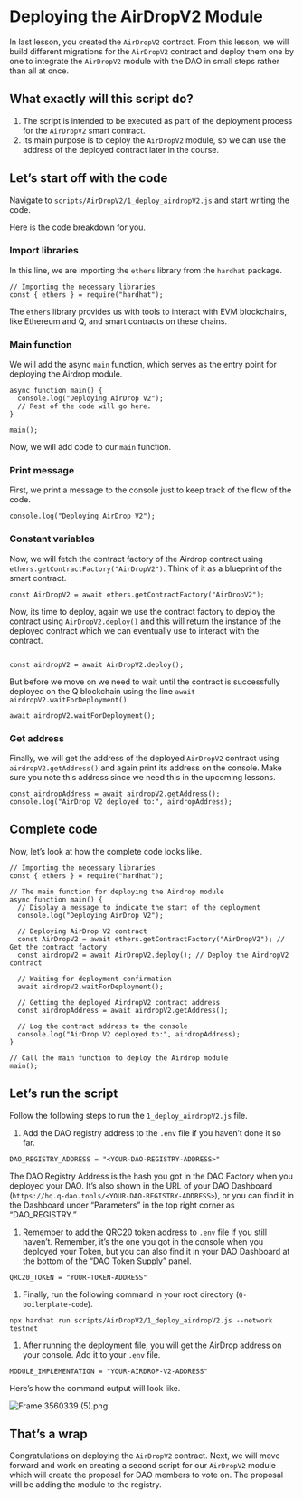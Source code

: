 # Deploying the AirDropV2 Module

In last lesson, you created the `AirDropV2` contract. From this lesson, we will build different migrations for the `AirDropV2` contract and deploy them one by one to integrate the `AirDropV2` module with the DAO in small steps rather than all at once.

## What exactly will this script do?

1. The script is intended to be executed as part of the deployment process for the `AirDropV2` smart contract.
2. Its main purpose is to deploy the `AirDropV2` module, so we can use the address of the deployed contract later in the course.

## Let’s start off with the code

Navigate to `scripts/AirDropV2/1_deploy_airdropV2.js` and start writing the code.

Here is the code breakdown for you.

### Import libraries

In this line, we are importing the `ethers` library from the `hardhat` package. 

```
// Importing the necessary libraries
const { ethers } = require("hardhat");
```

The `ethers` library provides us with tools to interact with EVM blockchains, like Ethereum and Q, and smart contracts on these chains. 

### Main function

We will add the async `main` function, which serves as the entry point for deploying the Airdrop module.

```
async function main() {
  console.log("Deploying AirDrop V2");
  // Rest of the code will go here.
}

main();
```

Now, we will add code to our `main` function.

### Print message

First, we print a message to the console just to keep track of the flow of the code.

```
console.log("Deploying AirDrop V2");
```

### Constant variables

Now, we will fetch the contract factory of the Airdrop contract using `ethers.getContractFactory("AirDropV2")`. Think of it as a blueprint of the smart contract.

```
const AirDropV2 = await ethers.getContractFactory("AirDropV2");
```

Now, its time to deploy, again we use the contract factory to deploy the contract using  `AirDropV2.deploy()` and this will return the instance of the deployed contract which we can eventually use to interact with the contract.

```

const airdropV2 = await AirDropV2.deploy(); 
```

But before we move on we need to wait until the contract is successfully deployed on the Q blockchain using the line `await airdropV2.waitForDeployment()`

```
await airdropV2.waitForDeployment();
```

### Get address

Finally, we will get the address of the deployed `AirDropV2` contract using `airdropV2.getAddress()` and again print its address on the console. Make sure you note this address since we need this in the upcoming lessons.

```
const airdropAddress = await airdropV2.getAddress();
console.log("AirDrop V2 deployed to:", airdropAddress);
```

## Complete code

Now, let’s look at how the complete code looks like.

```
// Importing the necessary libraries
const { ethers } = require("hardhat");

// The main function for deploying the Airdrop module
async function main() {
  // Display a message to indicate the start of the deployment
  console.log("Deploying AirDrop V2");

  // Deploying AirDrop V2 contract
  const AirDropV2 = await ethers.getContractFactory("AirDropV2"); // Get the contract factory
  const airdropV2 = await AirDropV2.deploy(); // Deploy the AirdropV2 contract

  // Waiting for deployment confirmation
  await airdropV2.waitForDeployment();

  // Getting the deployed AirdropV2 contract address
  const airdropAddress = await airdropV2.getAddress();

  // Log the contract address to the console
  console.log("AirDrop V2 deployed to:", airdropAddress);
}

// Call the main function to deploy the Airdrop module
main();
```

## Let’s run the script

Follow the following steps to run the `1_deploy_airdropV2.js` file.

1. Add the DAO registry address to the `.env` file if you haven’t done it so far. 

```
DAO_REGISTRY_ADDRESS = "<YOUR-DAO-REGISTRY-ADDRESS>"
```

The DAO Registry Address is the hash you got in the DAO Factory when you deployed your DAO. It’s also shown in the URL of your DAO Dashboard (`https://hq.q-dao.tools/<YOUR-DAO-REGISTRY-ADDRESS>`), or you can find it in the Dashboard under “Parameters” in the top right corner as “DAO_REGISTRY.”

1. Remember to add the QRC20 token address to `.env` file if you still haven’t. Remember, it’s the one you got in the console when you deployed your Token, but you can also find it in your DAO Dashboard at the bottom of the “DAO Token Supply” panel.

```
QRC20_TOKEN = "YOUR-TOKEN-ADDRESS"
```

1. Finally, run the following command in your root directory (`Q-boilerplate-code`).

```
npx hardhat run scripts/AirDropV2/1_deploy_airdropV2.js --network testnet
```

1. After running the deployment file, you will get the AirDrop address on your console. Add it to your `.env` file.

```
MODULE_IMPLEMENTATION = "YOUR-AIRDROP-V2-ADDRESS"
```

Here’s how the command output will look like.

![Frame 3560339 (5).png](https://github.com/0xmetaschool/Learning-Projects/blob/main/Build%20a%20Gamer%20DAO%20on%20Q%20Blockchain/Adding%20the%20AirDrop%20Module%20as%20DAO%20Resource/Deploying%20the%20AirDropV2%20Module/Frame_3560339_(5).png?raw=true)

## That’s a wrap

Congratulations on deploying the `AirDropV2` contract. Next, we will move forward and work on creating a second script for our `AirDropV2` module which will create the proposal for DAO members to vote on. The proposal will be adding the module to the registry.
